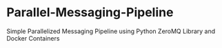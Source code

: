 # Parallel-Messaging-Pipeline
Simple Parallelized Messaging Pipeline using Python ZeroMQ Library and Docker Containers
